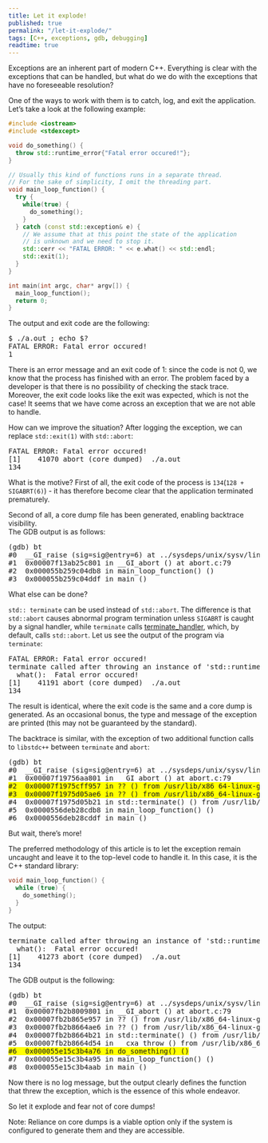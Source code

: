 ```yaml
---
title: Let it explode!
published: true
permalink: "/let-it-explode/"
tags: [C++, exceptions, gdb, debugging]
readtime: true
---
```


Exceptions are an inherent part of modern C++.
Everything is clear with the exceptions that can be handled, but what do we do with the exceptions that have no foreseeable resolution?

One of the ways to work with them is to catch, log, and exit the application. Let’s take a look at the following example:

```cpp
#include <iostream>
#include <stdexcept>

void do_something() {
  throw std::runtime_error{"Fatal error occured!"};
}

// Usually this kind of functions runs in a separate thread.
// For the sake of simplicity, I omit the threading part.
void main_loop_function() {
  try {
    while(true) {
      do_something();
    }
  } catch (const std::exception& e) {
    // We assume that at this point the state of the application
    // is unknown and we need to stop it.
    std::cerr << "FATAL ERROR: " << e.what() << std::endl;
    std::exit(1);
  }
}

int main(int argc, char* argv[]) {
  main_loop_function();
  return 0;
}
```

The output and exit code are the following:
<pre>
$ ./a.out ; echo $?
FATAL ERROR: Fatal error occured!
1
</pre>

There is an error message and an exit code of 1: since the code is not 0, we know that the process has finished with an error.
The problem faced by a developer is that there is no possibility of checking the stack trace.
Moreover, the exit code looks like the exit was expected, which is not the case!
It seems that we have come across an exception that we are not able to handle.

How can we improve the situation? After logging the exception, we can replace `std::exit(1)` with `std::abort`:
<pre>
FATAL ERROR: Fatal error occured!
[1]    41070 abort (core dumped)  ./a.out
134
</pre>

What is the motive?
First of all, the exit code of the process is `134`(`128 + SIGABRT(6)`) - it has therefore become clear that the application terminated prematurely.

Second of all, a core dump file has been generated, enabling backtrace visibility.
<br>The GDB output is as follows:

<pre>
(gdb) bt
#0  __GI_raise (sig=sig@entry=6) at ../sysdeps/unix/sysv/linux/raise.c:51
#1  0x00007f13ab25c801 in __GI_abort () at abort.c:79
#2  0x000055b259c04db8 in main_loop_function() ()
#3  0x000055b259c04ddf in main ()
</pre>


What else can be done?

`std:: terminate` can be used instead of `std::abort`.
The difference is that `std::abort` causes abnormal program termination unless `SIGABRT` is caught by a signal handler,
while `terminate` calls [terminate_handler](https://en.cppreference.com/w/cpp/error/terminate_handler), which, by default, calls `std::abort`. 
Let us see the output of the program via `terminate`:
<pre>
FATAL ERROR: Fatal error occured!
terminate called after throwing an instance of 'std::runtime_error'
  what():  Fatal error occured!
[1]    41191 abort (core dumped)  ./a.out
134
</pre>


The result is identical, where the exit code is the same and a core dump is generated.
As an occasional bonus, the type and message of the exception are printed (this may not be guaranteed by the standard).

The backtrace is similar, with the exception of two additional function calls to `libstdc++` between `terminate` and `abort`:
<pre>
(gdb) bt
#0  __GI_raise (sig=sig@entry=6) at ../sysdeps/unix/sysv/linux/raise.c:51
#1  0x00007f19756aa801 in __GI_abort () at abort.c:79
<span style="background-color: #FFFF00">#2  0x00007f1975cff957 in ?? () from /usr/lib/x86_64-linux-gnu/libstdc++.so.6
#3  0x00007f1975d05ae6 in ?? () from /usr/lib/x86_64-linux-gnu/libstdc++.so.6</span>
#4  0x00007f1975d05b21 in std::terminate() () from /usr/lib/x86_64-linux-gnu/libstdc++.so.6
#5  0x0000556deb28cdb8 in main_loop_function() ()
#6  0x0000556deb28cddf in main ()
</pre>


But wait, there’s more!

The preferred methodology of this article is to let the exception remain uncaught and leave it to the top-level code to handle it. 
In this case, it is the C++ standard library:

```cpp
void main_loop_function() {
  while (true) {
    do_something();
  }
}
```

The output:
<pre>
terminate called after throwing an instance of 'std::runtime_error'
  what():  Fatal error occured!
[1]    41273 abort (core dumped)  ./a.out
134
</pre>

The GDB output is the following:
<pre>
(gdb) bt
#0  __GI_raise (sig=sig@entry=6) at ../sysdeps/unix/sysv/linux/raise.c:51
#1  0x00007fb2b8009801 in __GI_abort () at abort.c:79
#2  0x00007fb2b865e957 in ?? () from /usr/lib/x86_64-linux-gnu/libstdc++.so.6
#3  0x00007fb2b8664ae6 in ?? () from /usr/lib/x86_64-linux-gnu/libstdc++.so.6
#4  0x00007fb2b8664b21 in std::terminate() () from /usr/lib/x86_64-linux-gnu/libstdc++.so.6
#5  0x00007fb2b8664d54 in __cxa_throw () from /usr/lib/x86_64-linux-gnu/libstdc++.so.6
<span style="background-color: #FFFF00">#6  0x000055e15c3b4a76 in do_something() ()</span>
#7  0x000055e15c3b4a95 in main_loop_function() ()
#8  0x000055e15c3b4aab in main ()
</pre>

Now there is no log message, but the output clearly defines the function that threw the exception, which is the essence of this whole endeavor.

So let it explode and fear not of core dumps!

Note:
Reliance on core dumps is a viable option only if the system is configured to generate them and they are accessible.
